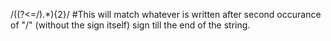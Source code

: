 /((?<=\/).*){2}/
#This will match whatever is written after second occurance of "/" (without the sign itself) sign till the end of the string.
